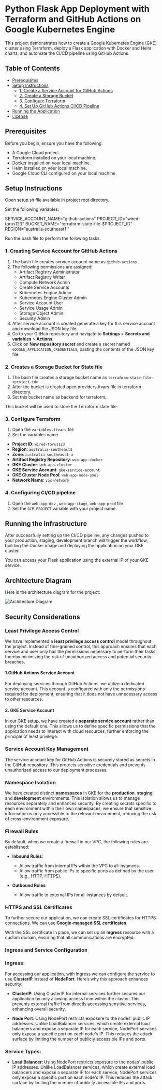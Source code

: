 # Python Flask App Deployment with Terraform and GitHub Actions on Google Kubernetes Engine

This project demonstrates how to create a Google Kubernetes Engine (GKE) cluster using Terraform, deploy a Flask application with Docker and Helm charts, and automate the CI/CD pipeline using GitHub Actions.

## Table of Contents

- [Prerequisites](#prerequisites)
- [Setup Instructions](#setup-instructions)
  - [1. Create a Service Account for GitHub Actions](#1-create-a-service-account-for-github-actions)
  - [2. Create a Storage Bucket](#2-create-a-storage-bucket)
  - [3. Configure Terraform](#3-configure-terraform)
  - [4. Set Up GitHub Actions CI/CD Pipeline](#4-set-up-github-actions-cicd-pipeline)
- [Running the Application](#running-the-application)
- [License](#license)

## Prerequisites

Before you begin, ensure you have the following:

- A Google Cloud project.
- Terraform installed on your local machine.
- Docker installed on your local machine.
- Helm installed on your local machine.
- Google Cloud CLI configured on your local machine.

## Setup Instructions

Open setup.sh file available in project root directory.

Set the following variables:

SERVICE_ACCOUNT_NAME="github-actions"
PROJECT_ID="wired-torus123"
BUCKET_NAME="terraform-state-file-$PROJECT_ID"
REGION="australia-southeast1 "

Run the bash file to perform the following tasks.

### 1. Creating Service Account for GitHub Actions

1. The bash file creates service account name as `github-actions`
2. The following permissions are assigned:
   - Artifact Registry Administrator
   - Artifact Registry Writer
   - Compute Network Admin
   - Create Service Accounts
   - Kubernetes Engine Admin
   - Kubernetes Engine Cluster Admin
   - Service Account User
   - Service Usage Admin
   - Storage Object Admin
   - Security Admin
3. After service account is created generate a key for this service account and download the JSON key file.
4. Go to your GitHub repository and navigate to **Settings** > **Secrets and variables** > **Actions**.
5. Click on **New repository secret** and create a secret named `GOOGLE_APPLICATION_CREDENTIALS`, pasting the contents of the JSON key file.

### 2. Creates a Storage Bucket for State file

1. The bash file creates a storage bucket name as `terraform-state-file-<project-id>`
2. After the bucket is created open providers.tfvars file in terraform directory.
3. Set this bucket name as backend for terraform.


This bucket will be used to store the Terraform state file.

### 3. Configure Terraform

1. Open the `variables.tfvars` file 
2. Set the variables name

- **Project ID**: `wired-torus123`
- **Region**: `australia-southeast1`
- **Zone**: `australia-southeast1-a`
- **Artifact Registry Repository**: `web-app-docker`
- **GKE Cluster**: `web-app-cluster`
- **GKE Service Account**: `gke-service-account`
- **GKE Cluster Node Pool**: `web-app-node-pool`
- **Network Name**: `vpc-network`

### 4. Configuring CI/CD pipeline

1. Open the `web-app-dev` , `web-app-stage`, `web-app-prod` file 
2. Set the `GCP_PROJECT` variable with your project name.

## Running the Infrastructure

After successfully setting up the CI/CD pipeline, any changes pushed to your production, staging, development branch will trigger the workflow, building the Docker image and deploying the application on your GKE cluster. 

You can access your Flask application using the external IP of your GKE service.

## Architecture Diagram

Here is the architecture diagram for the project:

![Architecture Diagram](web-app-demo.png)

## Security Considerations

### Least Privilege Access Control
We have implemented a **least privilege access control** model throughout the project. Instead of fine-grained control, this approach ensures that each service and user only has the permissions necessary to perform their tasks, thereby minimizing the risk of unauthorized access and potential security breaches.

#### 1.GitHub Actions Service Account
For deploying services through GitHub Actions, we utilize a dedicated service account. This account is configured with only the permissions required for deployment, ensuring that it does not have unnecessary access to other resources.

#### 2. GKE Service Account
In our GKE setup, we have created a **separate service account** rather than using the default one. This allows us to define specific permissions that the application needs to interact with cloud resources, further enforcing the principle of least privilege.

### Service Account Key Management
The service account key for GitHub Actions is securely stored as secrets in the GitHub repository. This protects sensitive credentials and prevents unauthorized access to our deployment processes.

### Namespace Isolation
We have created distinct **namespaces** in GKE for the **production**, **staging**, and **development** environments. This isolation allows us to manage resources separately and enhances security. By creating secrets specific to each environment within their own namespaces, we ensure that sensitive information is only accessible to the relevant environment, reducing the risk of cross-environment exposure.

### Firewall Rules
By default, when we create a firewall in our VPC, the following rules are established:

- **Inbound Rules**: 
  - Allow traffic from internal IPs within the VPC to all instances.
  - Allow traffic from public IPs to specific ports as defined by the user (e.g., HTTP, HTTPS).

- **Outbound Rules**:
  - Allow traffic to external IPs for all instances by default.

### HTTPS and SSL Certificates
To further secure our application, we can create SSL certificates for HTTPS connections. We can use **Google-managed SSL certificates**


With the SSL certificate in place, we can set up an **Ingress** resource with a custom domain, ensuring that all communications are encrypted.

### Ingress and Service Configuration

### Ingress: 
For accessing our application, with Ingress we can configure the service to use **ClusterIP** instead of **NodePort**. Here’s why this approach enhances security:

- **ClusterIP**: Using ClusterIP for internal services further secures our application by only allowing access from within the cluster. This prevents external traffic from directly accessing sensitive services, enhancing overall security.

- **Node Port**: Using NodePort restricts exposure to the nodes’ public IP addresses. Unlike LoadBalancer services, which create external load balancers and expose a separate IP for each service, NodePort services only expose a specific port on each node's IP. This reduces the attack surface by limiting the number of publicly accessible IPs and ports.


### Service Types:

- **Load Balancer**: Using NodePort restricts exposure to the nodes’ public IP addresses. Unlike LoadBalancer services, which create external load balancers and expose a separate IP for each service, NodePort services only expose a specific port on each node's IP. This reduces the attack surface by limiting the number of publicly accessible IPs and ports.
